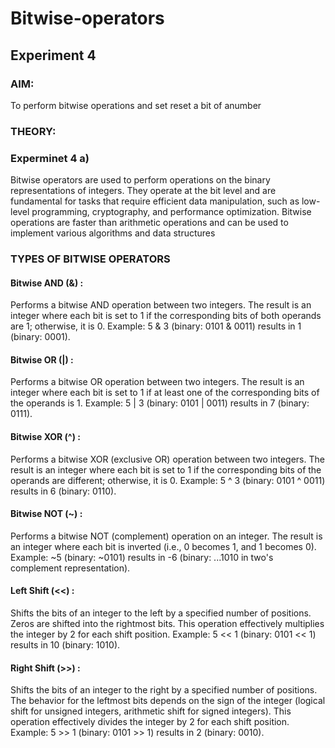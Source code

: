 # Bitwise-operators
## Experiment 4
### AIM:
To perform bitwise operations and set reset a bit of anumber 
### THEORY:
### Experminet 4 a)
Bitwise operators are used to perform operations on the binary representations of integers. They operate at the bit level and are fundamental for tasks that require efficient data manipulation, such as low-level programming, cryptography, and performance optimization. Bitwise operations are faster than arithmetic operations and can be used to implement various algorithms and data structures
### TYPES OF BITWISE OPERATORS
#### Bitwise AND (&) : 
 Performs a bitwise AND operation between two integers. The result is an integer where each bit is set to 1 if the corresponding bits of both operands are 1; otherwise, it is 0. Example: 5 & 3 (binary: 0101 & 0011) results in 1 (binary: 0001).
#### Bitwise OR (|) :
Performs a bitwise OR operation between two integers. The result is an integer where each bit is set to 1 if at least one of the corresponding bits of the operands is 1. Example: 5 | 3 (binary: 0101 | 0011) results in 7 (binary: 0111).
#### Bitwise XOR (^) :
Performs a bitwise XOR (exclusive OR) operation between two integers. The result is an integer where each bit is set to 1 if the corresponding bits of the operands are different; otherwise, it is 0. Example: 5 ^ 3 (binary: 0101 ^ 0011) results in 6 (binary: 0110).
#### Bitwise NOT (~) :
Performs a bitwise NOT (complement) operation on an integer. The result is an integer where each bit is inverted (i.e., 0 becomes 1, and 1 becomes 0). Example: ~5 (binary: ~0101) results in -6 (binary: ...1010 in two's complement representation).
#### Left Shift (<<) :
Shifts the bits of an integer to the left by a specified number of positions. Zeros are shifted into the rightmost bits. This operation effectively multiplies the integer by 2 for each shift position. Example: 5 << 1 (binary: 0101 << 1) results in 10 (binary: 1010).
#### Right Shift (>>) : 
Shifts the bits of an integer to the right by a specified number of positions. The behavior for the leftmost bits depends on the sign of the integer (logical shift for unsigned integers, arithmetic shift for signed integers). This operation effectively divides the integer by 2 for each shift position. Example: 5 >> 1 (binary: 0101 >> 1) results in 2 (binary: 0010).

